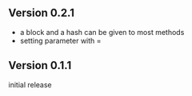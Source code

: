 Version 0.2.1
-------------

- a block and a hash can be given to most methods
- setting parameter with =

Version 0.1.1
-------------

initial release


